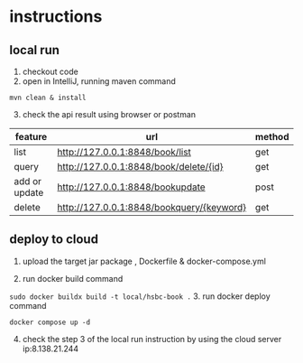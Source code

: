 # instructions
## local run
1. checkout code
2. open in IntelliJ, running maven command

``
mvn clean & install
``

3. check the api result using browser or postman

| feature       | url                                        | method |
|---------------|--------------------------------------------|--------|
| list          | http://127.0.0.1:8848/book/list            | get    |
| query         | http://127.0.0.1:8848/book/delete/{id}   | get    |
| add or update | http://127.0.0.1:8848/bookupdate         | post   |
| delete        | http://127.0.0.1:8848/bookquery/{keyword} | get    |


## deploy to cloud

1. upload the target jar package , Dockerfile & docker-compose.yml

2. run docker build command

``
sudo docker buildx build -t local/hsbc-book .
``
3. run docker deploy command

``
docker compose up -d
``

4. check the step 3 of the local run instruction by using the cloud server ip:8.138.21.244
